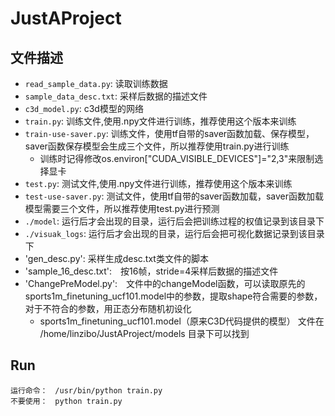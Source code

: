 # JustAProject

## 文件描述

- `read_sample_data.py`: 读取训练数据
- `sample_data_desc.txt`: 采样后数据的描述文件
- `c3d_model.py`: c3d模型的网络
- `train.py`: 训练文件,使用.npy文件进行训练，推荐使用这个版本来训练
- `train-use-saver.py`: 训练文件，使用tf自带的saver函数加载、保存模型，saver函数保存模型会生成三个文件，所以推荐使用train.py进行训练
	- 训练时记得修改os.environ["CUDA_VISIBLE_DEVICES"]="2,3"来限制选择显卡
- `test.py`: 测试文件,使用.npy文件进行训练，推荐使用这个版本来训练
- `test-use-saver.py`: 测试文件，使用tf自带的saver函数加载，saver函数加载模型需要三个文件，所以推荐使用test.py进行预测
- `./model`: 运行后才会出现的目录，运行后会把训练过程的权值记录到该目录下
- `./visuak_logs`: 运行后才会出现的目录，运行后会把可视化数据记录到该目录下
- 'gen_desc.py': 采样生成desc.txt类文件的脚本
- 'sample_16_desc.txt':　按16帧，stride=4采样后数据的描述文件
- 'ChangePreModel.py':　文件中的changeModel函数，可以读取原先的sports1m_finetuning_ucf101.model中的参数，提取shape符合需要的参数，对于不符合的参数，用正态分布随机初设化
	- sports1m_finetuning_ucf101.model（原来C3D代码提供的模型） 文件在 /home/linzibo/JustAProject/models 目录下可以找到

## Run
```
运行命令：　/usr/bin/python train.py
不要使用：　python train.py
```
